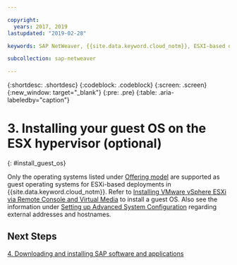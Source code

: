 ```yaml
---

copyright:
  years: 2017, 2019
lastupdated: "2019-02-28"

keywords: SAP NetWeaver, {{site.data.keyword.cloud_notm}}, ESXI-based deployments, SAP Certified

subcollection: sap-netweaver

---
```


{:shortdesc: .shortdesc}
{:codeblock: .codeblock}
{:screen: .screen}
{:new_window: target="_blank"}
{:pre: .pre}
{:table: .aria-labeledby="caption"}

# 3. Installing your guest OS on the ESX hypervisor (optional)
{: #install_guest_os}

Only the operating systems listed under [Offering model](/docs/infrastructure/sap-netweaver?topic=sap-netweaver-offer_model#offer_model) are supported as guest operating systems for ESXi-based deployments in {{site.data.keyword.cloud_notm}}. Refer to [Installing VMware vSphere ESXi via Remote Console and Virtual Media](docs/infrastructure/vmware?topic=VMware-installing-vsphere-esxi#installing-vsphere-esxi) to install a guest OS. Also see the information under [Setting up Advanced System Configuration](/docs/infrastructure/sap-netweaver?topic=sap-netweaver-adv_config#adv_config) regarding external addresses and hostnames.

## Next Steps

  [4. Downloading and installing SAP software and applications](/docs/infrastructure/sap-netweaver?topic=sap-netweaver-install_sap#install_sap)
